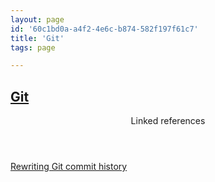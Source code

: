 ```yaml
---
layout: page
id: '60c1bd0a-a4f2-4e6c-b874-582f197f61c7'
title: 'Git'
tags: page

---
```

  
<h2 class="text-3xl font-semibold mb-4"><a href="/pages/git">Git</a></h2>

<div class="space-y-3">

</div>



<section class="mt-8 space-y-2">
<header class="text-gray-400">Linked references</header>
<a class="block bg-gray-800 p-4 rounded text-teal-400 focus:outline-none focus:ring-2 focus:ring-offset-2 focus:ring-offset-gray-900 focus:ring-teal-400 hover:ring-2 hover:ring-offset-2 hover:ring-offset-gray-900 hover:ring-teal-400" href="/pages/rewriting-git-commit-history">Rewriting Git commit history</a>
  </section>
